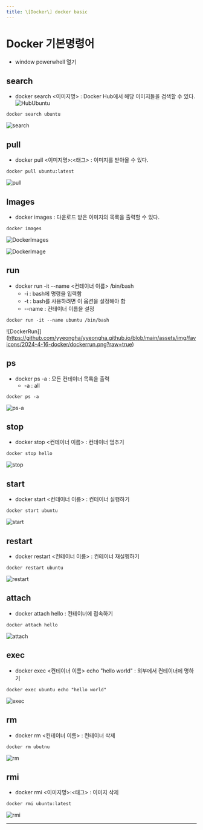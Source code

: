 ```yaml
---
title: \[Docker\] docker basic
---
```

# Docker 기본명령어
* window powerwhell 열기
  
## search
* docker search <이미지명> : Docker Hub에서 해당 이미지들을 검색할 수 있다. 
![HubUbuntu](https://github.com/yyeongha/yyeongha.github.io/blob/main/assets/img/favicons/2024-4-16-docker/%EC%8A%A4%ED%81%AC%EB%A6%B0%EC%83%B7%202024-04-16%20103026.png?raw=true)

```
docker search ubuntu
```

![search](https://github.com/yyeongha/yyeongha.github.io/blob/main/assets/img/favicons/2024-4-16-docker/search.png?raw=true)

## pull
* docker pull <이미지명>:<태그> : 이미지를 받아올 수 있다.
  
```
docker pull ubuntu:latest
```

![pull](https://github.com/yyeongha/yyeongha.github.io/blob/main/assets/img/favicons/2024-4-16-docker/pull.png?raw=true)


## Images
* docker images : 다운로드 받은 이미지의 목록을 출력할 수 있다.

```
docker images
```

![DockerImages](https://github.com/yyeongha/yyeongha.github.io/blob/main/assets/img/favicons/2024-4-16-docker/dockerimages.png?raw=true)

![DockerImage](https://github.com/yyeongha/yyeongha.github.io/blob/main/assets/img/favicons/2024-4-16-docker/dockerimage.png?raw=true)


## run
* docker run -it --name <컨테이너 이름> /bin/bash
  * -i : bash에 명령을 입력함
  * -t : bash를 사용하려면 이 옵션을 설정해야 함
  * --name : 컨테이너 이름을 설정

```
docker run -it --name ubuntu /bin/bash
```

![DockerRun]](https://github.com/yyeongha/yyeongha.github.io/blob/main/assets/img/favicons/2024-4-16-docker/dockerrun.png?raw=true)

## ps
* docker ps -a : 모든 컨테이너 목록을 출력
  * -a : all

```
docker ps -a
```
![ps-a](https://github.com/yyeongha/yyeongha.github.io/blob/main/assets/img/favicons/2024-4-16-docker/%EC%8A%A4%ED%81%AC%EB%A6%B0%EC%83%B7%202024-04-16%20103226.png?raw=true)


## stop
* docker stop <컨테이너 이름> : 컨테이너 멈추기
  
```
docker stop hello
```

![stop](https://github.com/yyeongha/yyeongha.github.io/blob/main/assets/img/favicons/2024-4-16-docker/%EC%8A%A4%ED%81%AC%EB%A6%B0%EC%83%B7%202024-04-16%20104520.png?raw=true)


## start
* docker start <컨테이너 이름> : 컨테이너 실행하기

```
docker start ubuntu
```

![start](https://github.com/yyeongha/yyeongha.github.io/blob/main/assets/img/favicons/2024-4-16-docker/%EC%8A%A4%ED%81%AC%EB%A6%B0%EC%83%B7%202024-04-16%20104603.png?raw=true)


## restart
* docker restart <컨테이너 이름> : 컨테이너 재실헹하기

```
docker restart ubuntu
```
![restart](https://github.com/yyeongha/yyeongha.github.io/blob/main/assets/img/favicons/2024-4-16-docker/%EC%8A%A4%ED%81%AC%EB%A6%B0%EC%83%B7%202024-04-16%20104617.png?raw=true)


## attach
* docker attach hello : 컨테이너에 접속하기

```
docker attach hello
```

![attach](https://github.com/yyeongha/yyeongha.github.io/blob/main/assets/img/favicons/2024-4-16-docker/%EC%8A%A4%ED%81%AC%EB%A6%B0%EC%83%B7%202024-04-16%20104636.png?raw=true)


## exec
* docker exec <컨테이너 이름> echo "hello world" : 외부에서 컨테이너에 명하기

```
docker exec ubuntu echo "hello world"
```

![exec](https://github.com/yyeongha/yyeongha.github.io/blob/main/assets/img/favicons/2024-4-16-docker/%EC%8A%A4%ED%81%AC%EB%A6%B0%EC%83%B7%202024-04-16%20104648.png?raw=true)


## rm
* docker rm <컨테이너 이름> : 컨테이너 삭제

```
docker rm ubutnu
```

![rm](https://github.com/yyeongha/yyeongha.github.io/blob/main/assets/img/favicons/2024-4-16-docker/RmHello.png?raw=true)


## rmi
* docker rmi <이미지명>:<태그> : 이미지 삭제

```
docker rmi ubuntu:latest
```

![rmi](https://github.com/yyeongha/yyeongha.github.io/blob/main/assets/img/favicons/2024-4-16-docker/rmi.png?raw=true)


---